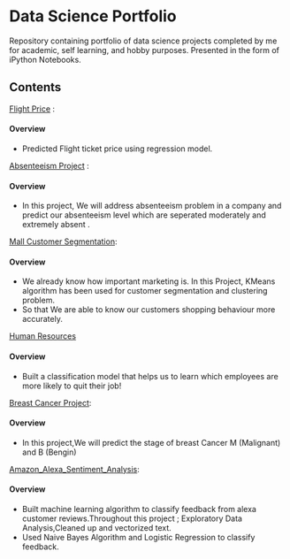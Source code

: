 # Data Science Portfolio
Repository containing portfolio of data science projects completed by me for academic, self learning, and hobby purposes. Presented in the form of iPython Notebooks.


## Contents
[Flight Price](https://github.com/ugursavci/My-Data-Science-Portfolio/tree/main/Flight%20Price) :  
#### Overview

- Predicted Flight ticket price using regression model.

[Absenteeism Project](https://github.com/ugursavci/My-Data-Science-Portfolio/tree/main/Absenteeism_Project) : 
#### Overview

- In this project, We will address absenteeism problem in a company and predict our absenteeism level which are seperated moderately and extremely absent .

[Mall Customer Segmentation](https://github.com/ugursavci/My-Data-Science-Portfolio/tree/main/Mall_Customer_Segmentation):
#### Overview
- We already know how important marketing is. In this Project, KMeans algorithm has been used for customer segmentation and clustering problem.
- So that We are able to know our customers shopping behaviour more accurately.

[Human Resources](https://github.com/ugursavci/My-Data-Science-Portfolio/tree/main/Human_Resources)
#### Overview
- Built  a classification model that helps us to learn  which employees are more likely to quit their job!


[Breast Cancer Project](https://github.com/ugursavci/My-Data-Science-Portfolio/tree/main/Breast_Cancer_Project-main):
#### Overview
- In this project,We will predict the stage of breast Cancer M (Malignant) and B (Bengin)

[Amazon_Alexa_Sentiment_Analysis](https://github.com/ugursavci/My-Data-Science-Portfolio/tree/main/Breast_Cancer_Project-main):
#### Overview
- Built machine learning algorithm to classify feedback from alexa customer reviews.Throughout this project ; Exploratory Data Analysis,Cleaned up and vectorized text.
- Used Naive Bayes Algorithm and Logistic Regression to classify feedback.
